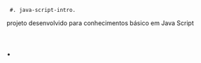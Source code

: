      #. java-script-intro.    
       
projeto desenvolvido para conhecimentos básico em Java Script

<h1>    </  h1>. 
 
